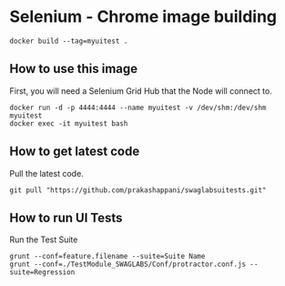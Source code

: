 # Selenium - Chrome image building
```
docker build --tag=myuitest .
```
## How to use this image

First, you will need a Selenium Grid Hub that the Node will connect to.

```
docker run -d -p 4444:4444 --name myuitest -v /dev/shm:/dev/shm  myuitest 
docker exec -it myuitest bash
```
## How to get latest code

Pull the latest code.

```
git pull "https://github.com/prakashappani/swaglabsuitests.git" 
```

## How to run UI Tests

Run the Test Suite

```
grunt --conf=feature.filename --suite=Suite Name
grunt --conf=./TestModule_SWAGLABS/Conf/protractor.conf.js --suite=Regression
```
